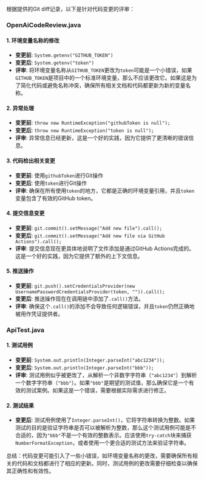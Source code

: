 根据提供的Git diff记录，以下是针对代码变更的评审：

### OpenAiCodeReview.java

#### 1. 环境变量名称的修改
- **变更前**: `System.getenv("GITHUB_TOKEN")`
- **变更后**: `System.getenv("token")`
- **评审**: 将环境变量名称从`GITHUB_TOKEN`更改为`token`可能是一个小错误，如果`GITHUB_TOKEN`是项目中的一个标准环境变量，那么不应该更改它。如果这是为了简化代码或避免名称冲突，确保所有相关文档和代码都更新为新的变量名称。

#### 2. 异常处理
- **变更前**: `throw new RuntimeException("githubToken is null");`
- **变更后**: `throw new RuntimeException("token is null");`
- **评审**: 异常信息已经更新，这是一个好的实践，因为它提供了更清晰的错误信息。

#### 3. 代码检出相关变更
- **变更前**: 使用`githubToken`进行Git操作
- **变更后**: 使用`token`进行Git操作
- **评审**: 确保在所有使用`token`的地方，它都是正确的环境变量引用，并且`token`变量包含了有效的GitHub token。

#### 4. 提交信息变更
- **变更前**: `git.commit().setMessage("Add new file").call();`
- **变更后**: `git.commit().setMessage("Add new file via GitHub Actions").call();`
- **评审**: 提交信息现在更具体地说明了文件添加是通过GitHub Actions完成的。这是一个好的实践，因为它提供了额外的上下文信息。

#### 5. 推送操作
- **变更前**: `git.push().setCredentialsProvider(new UsernamePasswordCredentialsProvider(token, "")).call();`
- **变更后**: 推送操作现在在调用链中添加了`.call()`方法。
- **评审**: 确保这个`.call()`的添加不会导致任何逻辑错误，并且`token`仍然正确地被用作凭证提供者。

### ApiTest.java

#### 1. 测试用例
- **变更前**: `System.out.println(Integer.parseInt("abc1234"));`
- **变更后**: `System.out.println(Integer.parseInt("bbb"));`
- **评审**: 测试用例似乎被更改了，从解析一个非数字字符串（`"abc1234"`）到解析一个数字字符串（`"bbb"`）。如果`"bbb"`是期望的测试值，那么确保它是一个有效的测试案例。如果这是一个错误，需要根据实际需求进行修正。

#### 2. 测试结果
- **变更后**: 测试用例使用了`Integer.parseInt()`，它将字符串转换为整数。如果测试的目的是验证字符串是否可以被解析为整数，那么这个测试用例可能是不合适的，因为`"bbb"`不是一个有效的整数表示。应该使用`try-catch`块来捕获`NumberFormatException`，或者使用一个更合适的测试方法来验证字符串。

总结：代码变更可能引入了一些小错误，如环境变量名称的更改，需要确保所有相关的代码和文档都进行了相应的更新。同时，测试用例的更改需要仔细检查以确保其正确性和有效性。